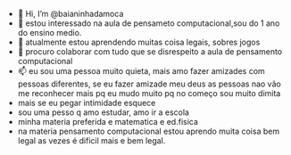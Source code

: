 - 👋 Hi, I’m @baianinhadamoca
- 👀 estou interessado na aula de pensameto computacional,sou do 1 ano do ensino medio. 
- 🌱 atualmente estou aprendendo muitas coisa legais, sobres jogos 
- 💞️ procuro colaborar com tudo que se disrespeito a aula de pensamento computacional
- 📫 eu sou uma pessoa muito quieta, mais amo fazer amizades com pessoas diferentes, se eu fazer amizade meu deus as pessoas nao vão me reconhecer mais pq eu mudo muito pq no começo sou muito dimita 
- mais se eu pegar intimidade esquece 
- sou uma pesso q amo estudar, amo ir a escola
- minha materia preferida e matematica e ed.fisica 
- na materia pensamento computacional estou aprendo muita coisa bem legal as vezes é dificil mais e bem legal.

<!---
baianinhadamoca/baianinhadamoca is a ✨ special ✨ repository because its `README.md` (this file) appears on your GitHub profile.
You can click the Preview link to take a look at your changes.
--->
